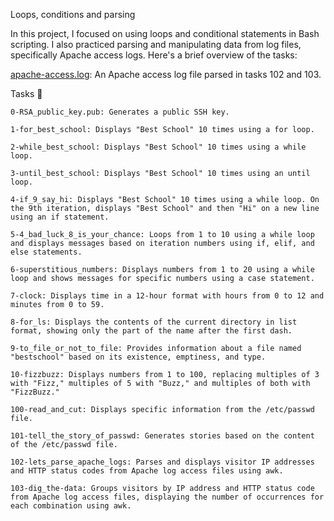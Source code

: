Loops, conditions and parsing

In this project, I focused on using loops and conditional statements in Bash scripting. I also practiced parsing and manipulating data from log files, specifically Apache access logs. Here's a brief overview of the tasks:

[apache-access.log]([./apache-access.log): An Apache access log file parsed in tasks 102 and 103.


Tasks 📃

    0-RSA_public_key.pub: Generates a public SSH key.
    
    1-for_best_school: Displays "Best School" 10 times using a for loop.
    
    2-while_best_school: Displays "Best School" 10 times using a while loop.
    
    3-until_best_school: Displays "Best School" 10 times using an until loop.
    
    4-if_9_say_hi: Displays "Best School" 10 times using a while loop. On the 9th iteration, displays "Best School" and then "Hi" on a new line using an if statement.
    
    5-4_bad_luck_8_is_your_chance: Loops from 1 to 10 using a while loop and displays messages based on iteration numbers using if, elif, and else statements.
    
    6-superstitious_numbers: Displays numbers from 1 to 20 using a while loop and shows messages for specific numbers using a case statement.
    
    7-clock: Displays time in a 12-hour format with hours from 0 to 12 and minutes from 0 to 59.
       
    8-for_ls: Displays the contents of the current directory in list format, showing only the part of the name after the first dash.
    
    9-to_file_or_not_to_file: Provides information about a file named "bestschool" based on its existence, emptiness, and type.
    
    10-fizzbuzz: Displays numbers from 1 to 100, replacing multiples of 3 with "Fizz," multiples of 5 with "Buzz," and multiples of both with "FizzBuzz."
    
    100-read_and_cut: Displays specific information from the /etc/passwd file.
    
    101-tell_the_story_of_passwd: Generates stories based on the content of the /etc/passwd file.
    
    102-lets_parse_apache_logs: Parses and displays visitor IP addresses and HTTP status codes from Apache log access files using awk.
    
    103-dig_the-data: Groups visitors by IP address and HTTP status code from Apache log access files, displaying the number of occurrences for each combination using awk.
